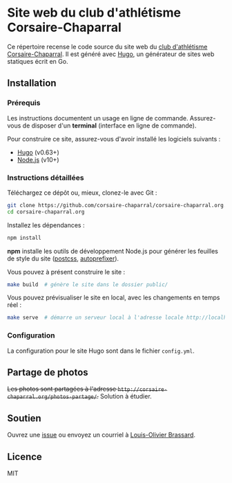# Site web du club d'athlétisme Corsaire-Chaparral

Ce répertoire recense le code source du site web du [club d'athlétisme Corsaire-Chaparral](https://corsaire-chaparral.org).
Il est généré avec [Hugo](https://gohugo.io/), un générateur de sites web statiques écrit en Go.

## Installation

### Prérequis

Les instructions documentent un usage en ligne de commande.
Assurez-vous de disposer d'un **terminal** (interface en ligne de commande).

Pour construire ce site, assurez-vous d'avoir installé les logiciels suivants :

- [Hugo](https://gohugo.io/) (v0.63+)
- [Node.js](https://nodejs.org/) (v10+)

### Instructions détaillées

Téléchargez ce dépôt ou, mieux, clonez-le avec Git :

```bash
git clone https://github.com/corsaire-chaparral/corsaire-chaparral.org.git
cd corsaire-chaparral.org
```

Installez les dépendances :

```bash
npm install
```

**npm** installe les outils de développement Node.js pour générer les feuilles de style du site ([postcss](https://github.com/postcss/postcss-cli/), [autoprefixer](https://github.com/postcss/autoprefixer/)).

Vous pouvez à présent construire le site :

```bash
make build  # génère le site dans le dossier public/ 
```

Vous pouvez prévisualiser le site en local, avec les changements en temps réel :

```bash
make serve  # démarre un serveur local à l'adresse locale http://localhost:1313
```

### Configuration

La configuration pour le site Hugo sont dans le fichier `config.yml`.

## Partage de photos

~~Les photos sont partagées à l'adresse `http://corsaire-chaparral.org/photos-partage/`.~~ Solution à étudier.

## Soutien

Ouvrez une [issue](https://github.com/corsaire-chaparral/corsaire-chaparral.org/issues/new/choose) ou
envoyez un courriel à [Louis-Olivier Brassard](louis@corsaire-chaparral.org).

## Licence

MIT
